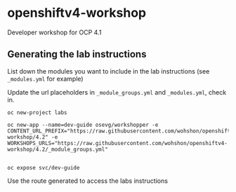 # openshiftv4-workshop

Developer workshop for OCP 4.1

## Generating the lab instructions

List down the modules you want to include in the lab instructions (see `_modules.yml` for example)

Update the url placeholders in `_module_groups.yml` and `_modules.yml`, check in.


```
oc new-project labs

oc new-app --name=dev-guide osevg/workshopper -e CONTENT_URL_PREFIX="https://raw.githubusercontent.com/wohshon/openshiftv4-workshop/4.2" -e WORKSHOPS_URLS="https://raw.githubusercontent.com/wohshon/openshiftv4-workshop/4.2/_module_groups.yml"


oc expose svc/dev-guide
```

Use the route generated to access the labs instructions
